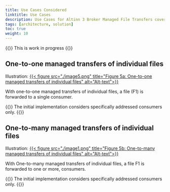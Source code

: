 ```yaml
---
title: Use Cases Considered
linktitle: Use Cases
description: Use Cases for Altinn 3 Broker Managed File Transfers covered by this description of the solution architecture.
tags: [architecture, solution]
toc: true
weight: 10
---
```


{{<notice warning>}} <!-- info -->
This is work in progress
{{</notice>}}

## One-to-one managed transfers of individual files
Illustration:
[{{< figure src="./image5.png" title="Figure 5a: One-to-one managed transfers of individual files" alt="Alt-text">}}](https://www.vg.no)

With one-to-one managed transfers of individual files, a file (F1) is forwarded to a single consumer.

{{<notice info>}} <!-- info -->
The initial implementation considers specifically addressed consumers only.
{{</notice>}}


## One-to-many managed transfers of individual files
Illustration:
[{{< figure src="./image1.png" title="Figure 5b: One-to-many managed transfers of individual files" alt="Alt-text">}}](https://www.vg.no)

With One-to-many managed transfers of individual files, a file F1 is forwarded to one or more, 
consumers.

{{<notice info>}} <!-- info -->
The initial implementation considers specifically addressed consumers only.
{{</notice>}}



